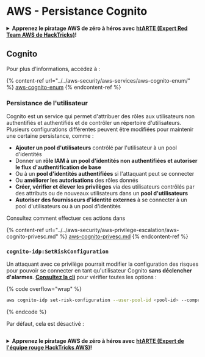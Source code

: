# AWS - Persistance Cognito

<details>

<summary><strong>Apprenez le piratage AWS de zéro à héros avec</strong> <a href="https://training.hacktricks.xyz/courses/arte"><strong>htARTE (Expert Red Team AWS de HackTricks)</strong></a><strong>!</strong></summary>

Autres façons de soutenir HackTricks:

* Si vous souhaitez voir votre **entreprise annoncée dans HackTricks** ou **télécharger HackTricks en PDF**, consultez les [**PLANS D'ABONNEMENT**](https://github.com/sponsors/carlospolop)!
* Obtenez le [**swag officiel PEASS & HackTricks**](https://peass.creator-spring.com)
* Découvrez [**La famille PEASS**](https://opensea.io/collection/the-peass-family), notre collection exclusive de [**NFTs**](https://opensea.io/collection/the-peass-family)
* **Rejoignez le** 💬 [**groupe Discord**](https://discord.gg/hRep4RUj7f) ou le [**groupe Telegram**](https://t.me/peass) ou **suivez-nous** sur **Twitter** 🐦 [**@hacktricks_live**](https://twitter.com/hacktricks_live)**.**
* **Partagez vos astuces de piratage en soumettant des PR aux** [**HackTricks**](https://github.com/carlospolop/hacktricks) et [**HackTricks Cloud**](https://github.com/carlospolop/hacktricks-cloud) github repos.

</details>

## Cognito

Pour plus d'informations, accédez à :

{% content-ref url="../../aws-security/aws-services/aws-cognito-enum/" %}
[aws-cognito-enum](../../aws-security/aws-services/aws-cognito-enum/)
{% endcontent-ref %}

### Persistance de l'utilisateur

Cognito est un service qui permet d'attribuer des rôles aux utilisateurs non authentifiés et authentifiés et de contrôler un répertoire d'utilisateurs. Plusieurs configurations différentes peuvent être modifiées pour maintenir une certaine persistance, comme :

* **Ajouter un pool d'utilisateurs** contrôlé par l'utilisateur à un pool d'identités
* Donner un **rôle IAM à un pool d'identités non authentifiées et autoriser le flux d'authentification de base**
* Ou à un **pool d'identités authentifiées** si l'attaquant peut se connecter
* Ou **améliorer les autorisations** des rôles donnés
* **Créer, vérifier et élever les privilèges** via des utilisateurs contrôlés par des attributs ou de nouveaux utilisateurs dans un **pool d'utilisateurs**
* **Autoriser des fournisseurs d'identité externes** à se connecter à un pool d'utilisateurs ou à un pool d'identités

Consultez comment effectuer ces actions dans

{% content-ref url="../../aws-security/aws-privilege-escalation/aws-cognito-privesc.md" %}
[aws-cognito-privesc.md](../../aws-security/aws-privilege-escalation/aws-cognito-privesc.md)
{% endcontent-ref %}

### `cognito-idp:SetRiskConfiguration`

Un attaquant avec ce privilège pourrait modifier la configuration des risques pour pouvoir se connecter en tant qu'utilisateur Cognito **sans déclencher d'alarmes**. [**Consultez la cli**](https://docs.aws.amazon.com/cli/latest/reference/cognito-idp/set-risk-configuration.html) pour vérifier toutes les options :

{% code overflow="wrap" %}
```bash
aws cognito-idp set-risk-configuration --user-pool-id <pool-id> --compromised-credentials-risk-configuration EventFilter=SIGN_UP,Actions={EventAction=NO_ACTION}
```
{% endcode %}

Par défaut, cela est désactivé :

<figure><img src="https://lh6.googleusercontent.com/EOiM0EVuEgZDfW3rOJHLQjd09-KmvraCMssjZYpY9sVha6NcxwUjStrLbZxAT3D3j9y08kd5oobvW8a2fLUVROyhkHaB1OPhd7X6gJW3AEQtlZM62q41uYJjTY1EJ0iQg6Orr1O7yZ798EpIJ87og4Tbzw=s2048" alt=""><figcaption></figcaption></figure>

<details>

<summary><strong>Apprenez le piratage AWS de zéro à héros avec</strong> <a href="https://training.hacktricks.xyz/courses/arte"><strong>htARTE (Expert de l'équipe rouge HackTricks AWS)</strong></a><strong>!</strong></summary>

Autres façons de soutenir HackTricks :

* Si vous souhaitez voir votre **entreprise annoncée dans HackTricks** ou **télécharger HackTricks en PDF**, consultez les [**PLANS D'ABONNEMENT**](https://github.com/sponsors/carlospolop) !
* Obtenez le [**swag officiel PEASS & HackTricks**](https://peass.creator-spring.com)
* Découvrez [**La famille PEASS**](https://opensea.io/collection/the-peass-family), notre collection exclusive de [**NFT**](https://opensea.io/collection/the-peass-family)
* **Rejoignez le** 💬 [**groupe Discord**](https://discord.gg/hRep4RUj7f) ou le [**groupe Telegram**](https://t.me/peass) ou **suivez-nous** sur **Twitter** 🐦 [**@hacktricks_live**](https://twitter.com/hacktricks_live)**.**
* **Partagez vos astuces de piratage en soumettant des PR aux** [**HackTricks**](https://github.com/carlospolop/hacktricks) et [**HackTricks Cloud**](https://github.com/carlospolop/hacktricks-cloud) github repos.

</details>
